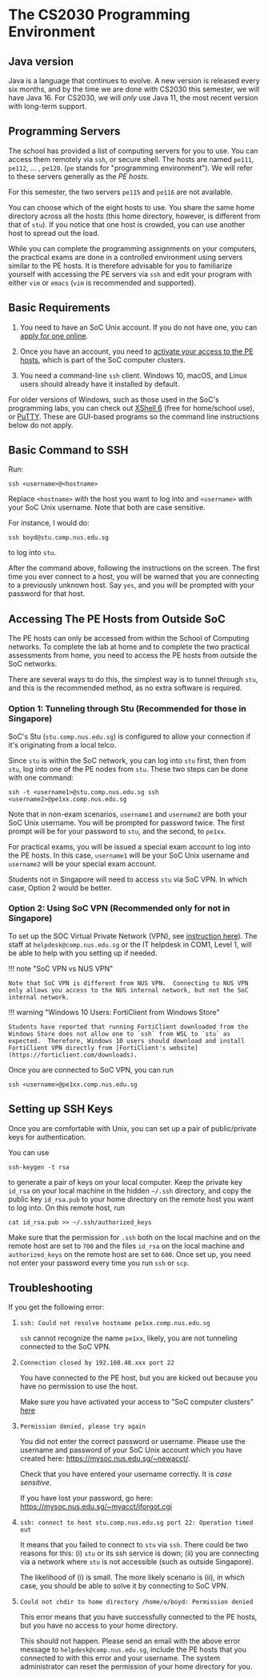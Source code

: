 # The CS2030 Programming Environment

## Java version

Java is a language that continues to evolve.  A new version is released every six months, and by the time we are done with CS2030 this semester, we will have Java 16.  For CS2030, we will _only_ use Java 11, the most recent version with long-term support.

## Programming Servers

The school has provided a list of computing servers for you to use.  You can access them remotely via `ssh`, or secure shell.  The hosts are named `pe111`, `pe112`, ... , `pe120`.  (`pe` stands for "programming environment").  We will refer to these servers generally as the _PE hosts._

For this semester, the two servers `pe115` and `pe116` are not available.

You can choose which of the eight hosts to use.  You share the same home directory across all the hosts (this home directory, however, is different from that of `stu`).  If you notice that one host is crowded, you can use another host to spread out the load.

While you can complete the programming assignments on your computers, the practical exams are done in a controlled environment using servers similar to the PE hosts.  It is therefore advisable for you to familiarize yourself with accessing the PE servers via `ssh` and edit your program with either `vim` or `emacs` (`vim` is recommended and supported).

## Basic Requirements

1. You need to have an SoC Unix account.  If you do not have one, you can [apply for one online](https://mysoc.nus.edu.sg/~newacct/).

2. Once you have an account, you need to [activate your access to the PE hosts](https://mysoc.nus.edu.sg/~myacct/services.cgi), which is part of the SoC computer clusters.

3. You need a command-line `ssh` client.  Windows 10, macOS, and Linux users should already have it installed by default.

For older versions of Windows, such as those used in the SoC's programming labs, you can check out [XShell 6](https://www.netsarang.com/en/free-for-home-school/) (free for home/school use), or [PuTTY](https://www.chiark.greenend.org.uk/~sgtatham/putty/latest.html).  These are GUI-based programs so the command line instructions below do not apply.

## Basic Command to SSH

Run:
```
ssh <username>@<hostname>
```

Replace `<hostname>` with the host you want to log into and `<username>` with your SoC Unix username.  Note that both are case sensitive.

For instance, I would do:
```
ssh boyd@stu.comp.nus.edu.sg
```
to log into `stu`.

After the command above, following the instructions on the screen.  The first time you ever connect to a host, you will be warned that you are connecting to a previously unknown host.  Say `yes`, and you will be prompted with your password for that host.

## Accessing The PE Hosts from Outside SoC

The PE hosts can only be accessed from within the School of Computing networks.  To complete the lab at home and to complete the two practical assessments from home, you need to access the PE hosts from outside the SoC networks.  

There are several ways to do this, the simplest way is to tunnel through `stu`, and this is the recommended method, as no extra software is required.

### Option 1: Tunneling through Stu (Recommended for those in Singapore)

SoC's Stu (`stu.comp.nus.edu.sg`) is configured to allow your connection if it's originating from a local telco.

Since `stu` is within the SoC network, you can log into `stu` first, then from `stu`, log into one of the PE nodes from `stu`.  These two steps can be done with one command:
```
ssh -t <username1>@stu.comp.nus.edu.sg ssh <username2>@pe1xx.comp.nus.edu.sg
```

Note that in non-exam scenarios, `username1` and `username2` are both your SoC Unix username.  You will be prompted for password twice.  The first prompt will be for your password to `stu`, and the second, to `pe1xx`.

For practical exams, you will be issued a special exam account to log into the PE hosts.  In this case, `username1` will be your SoC Unix username and `username2` will be your special exam account.

Students not in Singapore will need to access `stu` via SoC VPN.  In which case, Option 2 would be better.

### Option 2: Using SoC VPN (Recommended only for not in Singapore)

To set up the SOC Virtual Private Network (VPN), see [instruction here](https://dochub.comp.nus.edu.sg/cf/guides/network/vpn)).  The staff at `helpdesk@comp.nus.edu.sg` or the IT helpdesk in COM1, Level 1, will be able to help with you setting up if needed.

!!! note "SoC VPN vs NUS VPN"

    Note that SoC VPN is different from NUS VPN.  Connecting to NUS VPN only allows you access to the NUS internal network, but not the SoC internal network.

!!! warning "Windows 10 Users: FortiClient from Windows Store"

    Students have reported that running FortiClient downloaded from the Windows Store does not allow one to `ssh` from WSL to `stu` as expected.  Therefore, Windows 10 users should download and install FortiClient VPN directly from [FortiClient's website](https://forticlient.com/downloads).

Once you are connected to SoC VPN, you can run
```
ssh <username>@pe1xx.comp.nus.edu.sg
```

## Setting up SSH Keys

Once you are comfortable with Unix, you can set up a pair of public/private keys for authentication.  

You can use
```
ssh-keygen -t rsa
```

to generate a pair of keys on your local computer.  Keep the private key `id_rsa` on your local machine in the hidden `~/.ssh` directory, and copy the public key `id_rsa.pub` to your home directory on the remote host you want to log into.  On this remote host, run
```
cat id_rsa.pub >> ~/.ssh/authorized_keys
```

Make sure that the permission for `.ssh` both on the local machine and on the remote host are set to `700` and the files `id_rsa` on the local machine and `authorized_keys` on the remote host are set to `600`.  Once set up, you need not enter your password every time you run `ssh` or `scp`.  

## Troubleshooting

If you get the following error:

1. `ssh: Could not resolve hostname pe1xx.comp.nus.edu.sg`

	`ssh` cannot recognize the name `pe1xx`, likely, you are not tunneling connected to the SoC VPN.

2. `Connection closed by 192.168.48.xxx port 22`

    You have connected to the PE host, but you are kicked out because you have no permission to use the host.

	Make sure you have activated your access to "SoC computer clusters" [here](https://mysoc.nus.edu.sg/~myacct/services.cgi)

3. `Permission denied, please try again`

    You did not enter the correct password or username.  Please use the username and password
of your SoC Unix account which you have created here: https://mysoc.nus.edu.sg/~newacct/.  

    Check that you have entered your username correctly.  It is _case sensitive_.

    If you have lost your password, go here: https://mysoc.nus.edu.sg/~myacct/iforgot.cgi

4. `ssh: connect to host stu.comp.nus.edu.sg port 22: Operation timed out`

	It means that you failed to connect to `stu` via `ssh`.  There could be two reasons for this: (i) `stu` or its ssh service is down; (ii) you are connecting via a network where `stu` is not accessible (such as outside Singapore).  

	The likelihood of (i) is small.  The more likely scenario is (ii), in which case, you should be able to solve it by connecting to SoC VPN.

5. `Could not chdir to home directory /home/o/boyd: Permission denied`

    This error means that you have successfully connected to the PE hosts, but you have no access to your home directory.

	This should not happen.  Please send an email with the above error message to `helpdesk@comp.nus.edu.sg`, include the PE hosts that you connected to with this error and your username.  The system administrator can reset the permission of your home directory for you.
